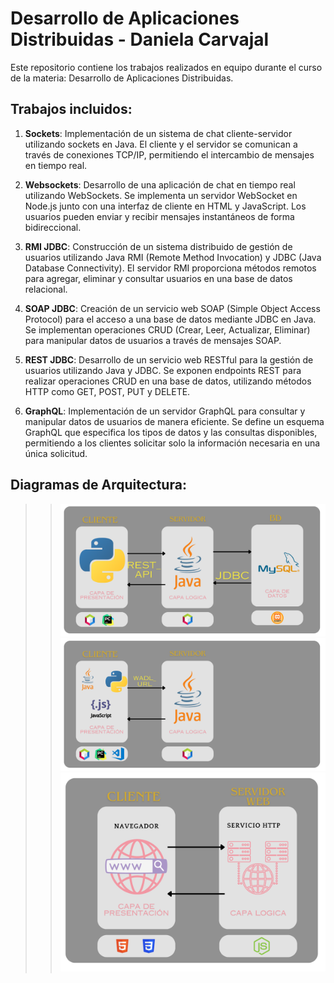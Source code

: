 # Desarrollo de Aplicaciones Distribuidas - Daniela Carvajal

Este repositorio contiene los trabajos realizados en equipo durante el curso de la materia: Desarrollo de Aplicaciones Distribuidas.

## Trabajos incluidos:

1. **Sockets**: Implementación de un sistema de chat cliente-servidor utilizando sockets en Java. El cliente y el servidor se comunican a través de conexiones TCP/IP, permitiendo el intercambio de mensajes en tiempo real.

2. **Websockets**: Desarrollo de una aplicación de chat en tiempo real utilizando WebSockets. Se implementa un servidor WebSocket en Node.js junto con una interfaz de cliente en HTML y JavaScript. Los usuarios pueden enviar y recibir mensajes instantáneos de forma bidireccional.

3. **RMI JDBC**: Construcción de un sistema distribuido de gestión de usuarios utilizando Java RMI (Remote Method Invocation) y JDBC (Java Database Connectivity). El servidor RMI proporciona métodos remotos para agregar, eliminar y consultar usuarios en una base de datos relacional.

4. **SOAP JDBC**: Creación de un servicio web SOAP (Simple Object Access Protocol) para el acceso a una base de datos mediante JDBC en Java. Se implementan operaciones CRUD (Crear, Leer, Actualizar, Eliminar) para manipular datos de usuarios a través de mensajes SOAP.

5. **REST JDBC**: Desarrollo de un servicio web RESTful para la gestión de usuarios utilizando Java y JDBC. Se exponen endpoints REST para realizar operaciones CRUD en una base de datos, utilizando métodos HTTP como GET, POST, PUT y DELETE.

6. **GraphQL**: Implementación de un servidor GraphQL para consultar y manipular datos de usuarios de manera eficiente. Se define un esquema GraphQL que especifica los tipos de datos y las consultas disponibles, permitiendo a los clientes solicitar solo la información necesaria en una única solicitud.


## Diagramas de Arquitectura:
>>![imagen cliente](https://github.com/EdGodinez/Aplicaciones-Distribuidas/blob/main/Diagramas%20arquitectura/1.png)
>>![imagen cliente](https://github.com/EdGodinez/Aplicaciones-Distribuidas/blob/main/Diagramas%20arquitectura/2.png)
>>![imagen cliente](https://github.com/EdGodinez/Aplicaciones-Distribuidas/blob/main/Diagramas%20arquitectura/3.png)




